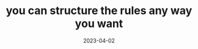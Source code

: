 ---
title: "you can structure the rules any way you want"
date: 2023-04-02
type: fragment
tags:
  - fragment
  - lofty thoughts
---